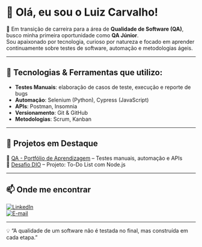 # 👋 Olá, eu sou o Luiz Carvalho!

🎯 Em transição de carreira para a área de **Qualidade de Software (QA)**, busco minha primeira oportunidade como **QA Júnior**.  
Sou apaixonado por tecnologia, curioso por natureza e focado em aprender continuamente sobre testes de software, automação e metodologias ágeis.  

---

## 🚀 Tecnologias & Ferramentas que utilizo:
- **Testes Manuais**: elaboração de casos de teste, execução e reporte de bugs  
- **Automação**: Selenium (Python), Cypress (JavaScript)  
- **APIs**: Postman, Insomnia  
- **Versionamento**: Git & GitHub  
- **Metodologias**: Scrum, Kanban  

---

## 📂 Projetos em Destaque
🔹 [QA - Portfólio de Aprendizagem](https://github.com/luizcarvalho20/Qa-teste-apredizagem) – Testes manuais, automação e APIs  
🔹 [Desafio DIO](https://github.com/luizcarvalho20/todo-list-nodejs.git) – Projeto: To-Do List com Node.js  

---

## 📫 Onde me encontrar
[![LinkedIn](https://img.shields.io/badge/LinkedIn-blue?logo=linkedin&logoColor=white)](https://www.linkedin.com/in/luizcarvalho20/)  
[![E-mail](https://img.shields.io/badge/Email-Contato-green?logo=gmail&logoColor=white)](mailto:l4chipz@gmail.com)

---
💡 “A qualidade de um software não é testada no final, mas construída em cada etapa.”  
